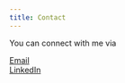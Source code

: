 ```yaml
---
title: Contact
---
```


<p>
    You can connect with me via
</p>

<div class="row justify-content-center">
    <div class="col-xs-12 col-md-3 mb-3 mb-md-0">
        <a class="btn btn-email btn-block" href="mailto:{{ site.email }}" role="button">
            <i class="fa fa-envelope" aria-hidden="true"></i> Email
        </a>
    </div>
    <div class="col-xs-12 col-md-3">
        <a class="btn btn-linkedin btn-block" href="{{ site.social.linkedin }}" role="button" target="_blank">
            <i class="fa fa-linkedin" aria-hidden="true"></i> LinkedIn
        </a>
    </div>
</div>
